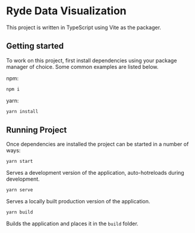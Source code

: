 # Ryde Data Visualization

This project is written in TypeScript using Vite as the packager.

## Getting started
To work on this project, first install dependencies using your package manager
of choice. Some common examples are listed below.

npm:
```sh
npm i
```

yarn:
```sh
yarn install
```

## Running Project
Once dependencies are installed the project can be started in a number of ways:

```sh
yarn start
```
Serves a development version of the application, auto-hotreloads during
development.

```sh
yarn serve
```
Serves a locally built production version of the application.

```sh
yarn build
```
Builds the application and places it in the `build` folder.
